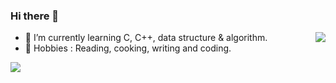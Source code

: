 ### Hi there 👋

<!--
**Algo-Goer/Algo-Goer** is a ✨ _special_ ✨ repository because its `README.md` (this file) appears on your GitHub profile.

Here are some ideas to get you started:

-->

<img align="right" src="https://github-readme-stats.vercel.app/api?username=Algo-Goer&show_icons=true&icon_color=CE1D2D&theme=radical" />


+ 🌱 I’m currently learning C, C++, data structure & algorithm.
+ 💐 Hobbies : Reading, cooking, writing and coding.




<img align="center" src="https://github-readme-stats.vercel.app/api/top-langs/?username=Algo-Goer&layout=compact&hide=tsql&show_icons=true" />
